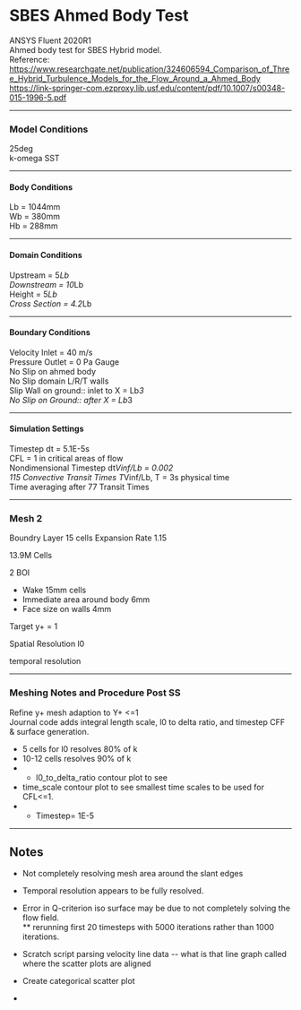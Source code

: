 # SBES Ahmed Body Test
 
ANSYS Fluent 2020R1<br>
Ahmed body test for SBES Hybrid model. <br>
Reference:<br>
https://www.researchgate.net/publication/324606594_Comparison_of_Three_Hybrid_Turbulence_Models_for_the_Flow_Around_a_Ahmed_Body <br>
https://link-springer-com.ezproxy.lib.usf.edu/content/pdf/10.1007/s00348-015-1996-5.pdf <br>
***
### Model Conditions <br>
25deg <br>
k-omega SST <br>
***
#### Body Conditions <br>
Lb = 1044mm <br>
Wb = 380mm <br>
Hb = 288mm <br>
***
#### Domain Conditions <br>
Upstream = 5*Lb <br>
Downstream = 10*Lb <br>
Height = 5*Lb <br>
Cross Section = 4.2*Lb <br>
***
#### Boundary Conditions <br>
Velocity Inlet = 40 m/s <br>
Pressure Outlet = 0 Pa Gauge <br>
No Slip on ahmed body <br>
No Slip domain L/R/T walls <br>
Slip Wall on ground:: inlet to X = Lb*3 <br>
No Slip on Ground:: after X = Lb*3<br>
***
#### Simulation Settings
Timestep dt = 5.1E-5s <br>
CFL = 1 in critical areas of flow <br>
Nondimensional Timestep dt*Vinf/Lb = 0.002 <br>
115 Convective Transit Times T*Vinf/Lb, T = 3s physical time <br>
Time averaging after 77 Transit Times

***
### Mesh 2<br>
Boundry Layer 15 cells
Expansion Rate 1.15

13.9M Cells 

2 BOI
* Wake 15mm cells<br>
* Immediate area around body 6mm 
* Face size on walls 4mm


Target y+ = 1



Spatial Resolution l0

temporal resolution
***
### Meshing Notes and Procedure Post SS<br>
Refine y+ mesh adaption to Y+ <=1 <br>
Journal code adds integral length scale, l0 to delta ratio, and timestep CFF & surface generation. <br>
* 5 cells for l0 resolves 80% of k
* 10-12 cells resolves 90% of k 
* - l0_to_delta_ratio contour plot to see
* time_scale contour plot to see smallest time scales to be used for CFL<=1. 
* - Timestep= 1E-5
***
Notes <br>
- 
- Not completely resolving mesh area around the slant edges<br>
- Temporal resolution appears to be fully resolved.<br>
- Error in Q-criterion iso surface may be due to not completely solving the flow field.<br>
**  rerunning first 20 timesteps with 5000 iterations rather than 1000 iterations.


- Scratch script parsing velocity line data
-- what is that line graph called where the scatter plots are aligned
  
- Create categorical scatter plot 
- 
  



